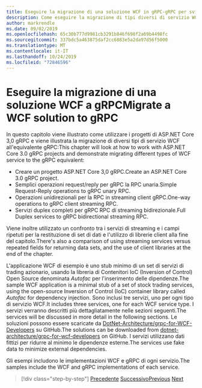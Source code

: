 ```yaml
---
title: Eseguire la migrazione di una soluzione WCF in gRPC-gRPC per sviluppatori WCF
description: Come eseguire la migrazione di tipi diversi di servizio WCF all'equivalente in gRPC.
author: markrendle
ms.date: 09/02/2019
ms.openlocfilehash: 65c30b777d9981cb3291b846f698f2a69b4498fc
ms.sourcegitcommit: 337bdc5a463875daf2cc6883e5a2da97d56f5000
ms.translationtype: MT
ms.contentlocale: it-IT
ms.lasthandoff: 10/24/2019
ms.locfileid: "72846596"
---
```

# <a name="migrate-a-wcf-solution-to-grpc"></a><span data-ttu-id="5cf7c-103">Eseguire la migrazione di una soluzione WCF a gRPC</span><span class="sxs-lookup"><span data-stu-id="5cf7c-103">Migrate a WCF solution to gRPC</span></span>

<span data-ttu-id="5cf7c-104">In questo capitolo viene illustrato come utilizzare i progetti di ASP.NET Core 3,0 gRPC e viene illustrata la migrazione di diversi tipi di servizio WCF all'equivalente gRPC:</span><span class="sxs-lookup"><span data-stu-id="5cf7c-104">This chapter will look at how to work with ASP.NET Core 3.0 gRPC projects and demonstrate migrating different types of WCF service to the gRPC equivalent:</span></span>

- <span data-ttu-id="5cf7c-105">Creare un progetto ASP.NET Core 3,0 gRPC.</span><span class="sxs-lookup"><span data-stu-id="5cf7c-105">Create an ASP.NET Core 3.0 gRPC project.</span></span>
- <span data-ttu-id="5cf7c-106">Semplici operazioni request/reply per gRPC la RPC unaria.</span><span class="sxs-lookup"><span data-stu-id="5cf7c-106">Simple Request-Reply operations to gRPC unary RPC.</span></span>
- <span data-ttu-id="5cf7c-107">Operazioni unidirezionali per la RPC in streaming client gRPC.</span><span class="sxs-lookup"><span data-stu-id="5cf7c-107">One-way operations to gRPC client streaming RPC.</span></span>
- <span data-ttu-id="5cf7c-108">Servizi duplex completi per gRPC RPC di streaming bidirezionale.</span><span class="sxs-lookup"><span data-stu-id="5cf7c-108">Full Duplex services to gRPC bidirectional streaming RPC.</span></span>

<span data-ttu-id="5cf7c-109">Viene inoltre utilizzato un confronto tra i servizi di streaming e i campi ripetuti per la restituzione di set di dati e l'utilizzo di librerie client alla fine del capitolo.</span><span class="sxs-lookup"><span data-stu-id="5cf7c-109">There's also a comparison of using streaming services versus repeated fields for returning data sets, and the use of client libraries at the end of the chapter.</span></span>

<span data-ttu-id="5cf7c-110">L'applicazione WCF di esempio è uno stub minimo di un set di servizi di trading azionario, usando la libreria di Contenitori IoC (Inversion of Control) Open Source denominata *Autofac* per l'inserimento delle dipendenze.</span><span class="sxs-lookup"><span data-stu-id="5cf7c-110">The sample WCF application is a minimal stub of a set of stock trading services, using the open-source Inversion of Control (IoC) container library called *Autofac* for dependency injection.</span></span> <span data-ttu-id="5cf7c-111">Sono inclusi tre servizi, uno per ogni tipo di servizio WCF.</span><span class="sxs-lookup"><span data-stu-id="5cf7c-111">It includes three services, one for each WCF service type.</span></span> <span data-ttu-id="5cf7c-112">I servizi verranno descritti più dettagliatamente nelle sezioni seguenti.</span><span class="sxs-lookup"><span data-stu-id="5cf7c-112">The services will be discussed in more detail in the following sections.</span></span> <span data-ttu-id="5cf7c-113">Le soluzioni possono essere scaricate da [DotNet-Architecture/grpc-for-WCF-Developers](https://github.com/dotnet-architecture/grpc-for-wcf-developers) su GitHub.</span><span class="sxs-lookup"><span data-stu-id="5cf7c-113">The solutions can be downloaded from [dotnet-architecture/grpc-for-wcf-developers](https://github.com/dotnet-architecture/grpc-for-wcf-developers) on GitHub.</span></span> <span data-ttu-id="5cf7c-114">I servizi utilizzano dati fittizi per ridurre al minimo le dipendenze esterne.</span><span class="sxs-lookup"><span data-stu-id="5cf7c-114">The services use fake data to minimize external dependencies.</span></span>

<span data-ttu-id="5cf7c-115">Gli esempi includono le implementazioni WCF e gRPC di ogni servizio.</span><span class="sxs-lookup"><span data-stu-id="5cf7c-115">The samples include the WCF and gRPC implementations of each service.</span></span>

>[!div class="step-by-step"]
><span data-ttu-id="5cf7c-116">[Precedente](ws-protocols.md)
>[Successivo](create-project.md)</span><span class="sxs-lookup"><span data-stu-id="5cf7c-116">[Previous](ws-protocols.md)
[Next](create-project.md)</span></span>
